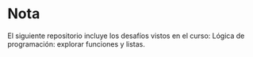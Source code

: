 # Nota
El siguiente repositorio incluye los desafíos vistos en el curso: Lógica de programación: explorar funciones y listas. 

